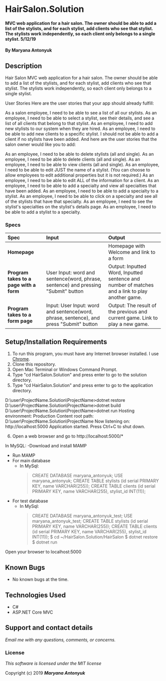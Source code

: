 # HairSalon.Solution


#### MVC web application for a hair salon. The owner should be able to add a list of the stylists, and for each stylist, add clients who see that stylist. The stylists work independently, so each client only belongs to a single stylist. 5/12/19

#### By **Maryana Antonyuk**

## Description
Hair Salon
 MVC web application for a hair salon. The owner should be able to add a list of the stylists, and for each stylist, add clients who see that stylist. The stylists work independently, so each client only belongs to a single stylist.

User Stories
Here are the user stories that your app should already fulfill:

As a salon employee, I need to be able to see a list of all our stylists.
As an employee, I need to be able to select a stylist, see their details, and see a list of all clients that belong to that stylist.
As an employee, I need to add new stylists to our system when they are hired.
As an employee, I need to be able to add new clients to a specific stylist. I should not be able to add a client if no stylists have been added.
And here are the user stories that the salon owner would like you to add:

As an employee, I need to be able to delete stylists (all and single).
As an employee, I need to be able to delete clients (all and single).
As an employee, I need to be able to view clients (all and single).
As an employee, I need to be able to edit JUST the name of a stylist. (You can choose to allow employees to edit additional properties but it is not required.)
As an employee, I need to be able to edit ALL of the information for a client.
As an employee, I need to be able to add a specialty and view all specialties that have been added.
As an employee, I need to be able to add a specialty to a stylist.
As an employee, I need to be able to click on a specialty and see all of the stylists that have that specialty.
As an employee, I need to see the stylist's specialties on the stylist's details page.
As an employee, I need to be able to add a stylist to a specialty.


### Specs
| Spec | Input | Output |
| :-------------     | :------------- | :------------- |
| **Homepage** |  | Homepage with Welcome and link to a form|
| **Program takes to a page with a form** | User Input: word and sentence(word, phrase, sentence) and pressing "Submit" button  | Output: Inputted Word, Inputted sentence and number of matches and a link to play another game.
| **Program takes to a form page**| Input: User Input: word and sentence(word, phrase, sentence), and press "Submit" button   | Output: The result of the previous and current game. Link to play a new game. |


## Setup/Installation Requirements

1. To run this program, you must have any Internet browser installed. I use [Chrome](https://www.google.com/chrome/?brand=CHBD&gclid=Cj0KCQjwtMvlBRDmARIsAEoQ8zTDauh_W6y-Cpg5m7HlexhAgOV4olX-i6Lvp3uFLKp6umCRq_5j3D0aAviGEALw_wcB&gclsrc=aw.ds).
2. Clone this repository.
3. Open Mac Terminal or Windows Command Prompt.
4. Type "cd HairSalon.Solution" and press enter to go to the solution directory.
5. Type "cd HairSalon.Solution" and press enter to go to the application directory.

  D:\user\ProjectName.Solution\ProjectName>dotnet restore
  D:\user\ProjectName.Solution\ProjectName>dotnet build
  D:\user\ProjectName.Solution\ProjectName>dotnet run
  Hosting environment: Production
  Content root path: D:\user\ProjectName.Solution\ProjectName
  Now listening on: http://localhost:5000
  Application started. Press Ctrl+C to shut down.

6. Open a web browser and go to http://localhost:5000/*

In MySQL:
-Download and install MAMP
- Run MAMP
- For main database
    - In MySql:
        > CREATE DATABASE maryana_antonyuk;
        > USE maryana_antonyuk;
        > CREATE TABLE stylists (id serial PRIMARY KEY, name VARCHAR(255));
        > CREATE TABLE clients (id serial PRIMARY KEY, name VARCHAR(255), stylist_id INT(11));
- For test database
    - In MySql:
        > CREATE DATABASE maryana_antonyuk_test;
        > USE maryana_antonyuk_test;
        > CREATE TABLE stylists (id serial PRIMARY KEY, name VARCHAR(255));
        > CREATE TABLE clients (id serial PRIMARY KEY, name VARCHAR(255), stylist_id INT(11));
$ cd ~/HairSalon.Solution/HairSalon
$ dotnet restore
$ dotnet run

Open your browser to localhost:5000


## Known Bugs
* No known bugs at the time.

## Technologies Used
* C#
* ASP.NET Core MVC


## Support and contact details

_Email me with any questions, comments, or concerns._

### License

*This software is licensed under the MIT license*

Copyright (c) 2019 **_Maryana Antonyuk_**
